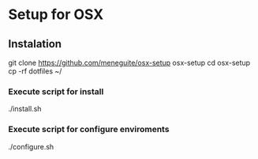 # Setup for OSX

## Instalation
git clone https://github.com/meneguite/osx-setup osx-setup
cd osx-setup
cp -rf dotfiles ~/

### Execute script for install
./install.sh

### Execute script for configure enviroments
./configure.sh